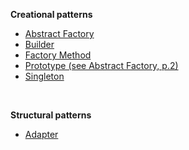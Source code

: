 **Creational patterns**
* [Abstract Factory](https://github.com/vadim-vj/gang-of-four/wiki/Abstract-Factory)
* [Builder](https://github.com/vadim-vj/gang-of-four/wiki/Builder)
* [Factory Method](https://github.com/vadim-vj/gang-of-four/wiki/Factory-Method)
* [Prototype (see Abstract Factory, p.2)](https://github.com/vadim-vj/gang-of-four/wiki/Abstract-Factory#prototype)
* [Singleton](https://github.com/vadim-vj/gang-of-four/wiki/Singleton)

<br />

**Structural patterns**
* [Adapter](https://github.com/vadim-vj/gang-of-four/wiki/Adapter)